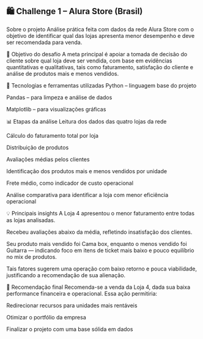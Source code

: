 ## 🛍️ Challenge 1 – Alura Store (Brasil)
Sobre o projeto
Análise prática feita com dados da rede Alura Store com o objetivo de identificar qual das lojas apresenta menor desempenho e deve ser recomendada para venda.



📌 Objetivo do desafio
A meta principal é apoiar a tomada de decisão do cliente sobre qual loja deve ser vendida, com base em evidências quantitativas e qualitativas, tais como faturamento, satisfação do cliente e análise de produtos mais e menos vendidos.



🔧 Tecnologias e ferramentas utilizadas
Python – linguagem base do projeto

Pandas – para limpeza e análise de dados

Matplotlib – para visualizações gráficas




📊 Etapas da análise
Leitura dos dados das quatro lojas da rede

Cálculo do faturamento total por loja

Distribuição de produtos

Avaliações médias pelos clientes

Identificação dos produtos mais e menos vendidos por unidade

Frete médio, como indicador de custo operacional

Análise comparativa para identificar a loja com menor eficiência operacional




💡 Principais insights
A Loja 4 apresentou o menor faturamento entre todas as lojas analisadas.

Recebeu avaliações abaixo da média, refletindo insatisfação dos clientes.

Seu produto mais vendido foi Cama box, enquanto o menos vendido foi Guitarra — indicando foco em itens de ticket mais baixo e pouco equilíbrio no mix de produtos.

Tais fatores sugerem uma operação com baixo retorno e pouca viabilidade, justificando a recomendação de sua alienação.




🎯 Recomendação final
Recomenda-se a venda da Loja 4, dada sua baixa performance financeira e operacional. Essa ação permitiria:

Redirecionar recursos para unidades mais rentáveis

Otimizar o portfólio da empresa

Finalizar o projeto com uma base sólida em dados


